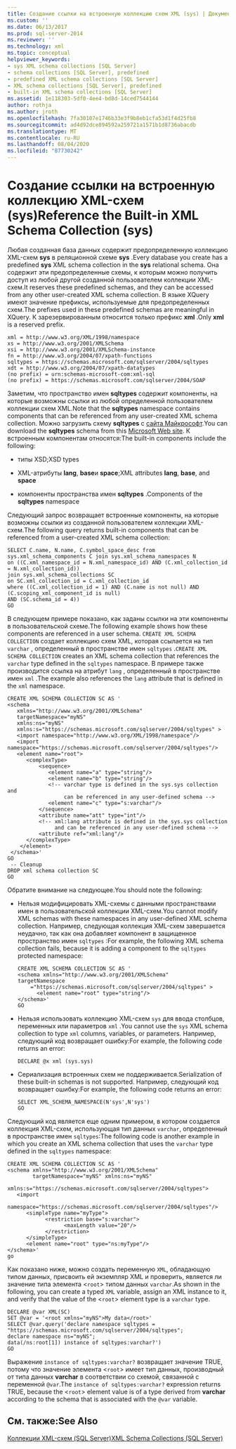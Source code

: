```yaml
---
title: Создание ссылки на встроенную коллекцию схем XML (sys) | Документация Майкрософт
ms.custom: ''
ms.date: 06/13/2017
ms.prod: sql-server-2014
ms.reviewer: ''
ms.technology: xml
ms.topic: conceptual
helpviewer_keywords:
- sys XML schema collections [SQL Server]
- schema collections [SQL Server], predefined
- predefined XML schema collections [SQL Server]
- XML schema collections [SQL Server], predefined
- built-in XML schema collections [SQL Server]
ms.assetid: 1e118303-5df0-4ee4-bd8d-14ced7544144
author: rothja
ms.author: jroth
ms.openlocfilehash: 7fa30107e1746b33e3f9b8eb1cfa53d1f4d25fb8
ms.sourcegitcommit: ad4d92dce894592a259721a1571b1d8736abacdb
ms.translationtype: MT
ms.contentlocale: ru-RU
ms.lasthandoff: 08/04/2020
ms.locfileid: "87730242"
---
```

# <a name="reference-the-built-in-xml-schema-collection-sys"></a><span data-ttu-id="1db6e-102">Создание ссылки на встроенную коллекцию XML-схем (sys)</span><span class="sxs-lookup"><span data-stu-id="1db6e-102">Reference the Built-in XML Schema Collection (sys)</span></span>
  <span data-ttu-id="1db6e-103">Любая созданная база данных содержит предопределенную коллекцию XML-схем **sys** в реляционной схеме **sys** .</span><span class="sxs-lookup"><span data-stu-id="1db6e-103">Every database you create has a predefined **sys** XML schema collection in the **sys** relational schema.</span></span> <span data-ttu-id="1db6e-104">Она содержит эти предопределенные схемы, к которым можно получить доступ из любой другой созданной пользователем коллекции XML-схем.</span><span class="sxs-lookup"><span data-stu-id="1db6e-104">It reserves these predefined schemas, and they can be accessed from any other user-created XML schema collection.</span></span> <span data-ttu-id="1db6e-105">В языке XQuery имеют значение префиксы, используемые для предопределенных схем.</span><span class="sxs-lookup"><span data-stu-id="1db6e-105">The prefixes used in these predefined schemas are meaningful in XQuery.</span></span> <span data-ttu-id="1db6e-106">К зарезервированным относится только префикс **xml** .</span><span class="sxs-lookup"><span data-stu-id="1db6e-106">Only **xml** is a reserved prefix.</span></span>  
  
```  
xml = http://www.w3.org/XML/1998/namespace  
xs = http://www.w3.org/2001/XMLSchema  
xsi = http://www.w3.org/2001/XMLSchema-instance  
fn = http://www.w3.org/2004/07/xpath-functions  
sqltypes = https://schemas.microsoft.com/sqlserver/2004/sqltypes  
xdt = http://www.w3.org/2004/07/xpath-datatypes  
(no prefix) = urn:schemas-microsoft-com:xml-sql  
(no prefix) = https://schemas.microsoft.com/sqlserver/2004/SOAP  
```  
  
 <span data-ttu-id="1db6e-107">Заметим, что пространство имен **sqltypes** содержит компоненты, на которые возможны ссылки из любой определенной пользователем коллекции схем XML.</span><span class="sxs-lookup"><span data-stu-id="1db6e-107">Note that the **sqltypes** namespace contains components that can be referenced from any user-created XML schema collection.</span></span> <span data-ttu-id="1db6e-108">Можно загрузить схему **sqltypes** с [сайта Майкрософт](https://go.microsoft.com/fwlink/?linkid=31850).</span><span class="sxs-lookup"><span data-stu-id="1db6e-108">You can download the **sqltypes** schema from this [Microsoft Web site](https://go.microsoft.com/fwlink/?linkid=31850).</span></span> <span data-ttu-id="1db6e-109">К встроенным компонентам относятся:</span><span class="sxs-lookup"><span data-stu-id="1db6e-109">The built-in components include the following:</span></span>  
  
-   <span data-ttu-id="1db6e-110">типы XSD;</span><span class="sxs-lookup"><span data-stu-id="1db6e-110">XSD types</span></span>  
  
-   <span data-ttu-id="1db6e-111">XML-атрибуты **lang**, **base**и **space**;</span><span class="sxs-lookup"><span data-stu-id="1db6e-111">XML attributes **lang**, **base**, and **space**</span></span>  
  
-   <span data-ttu-id="1db6e-112">компоненты пространства имен **sqltypes** .</span><span class="sxs-lookup"><span data-stu-id="1db6e-112">Components of the **sqltypes** namespace</span></span>  
  
 <span data-ttu-id="1db6e-113">Следующий запрос возвращает встроенные компоненты, на которые возможны ссылки из созданной пользователем коллекции XML-схем.</span><span class="sxs-lookup"><span data-stu-id="1db6e-113">The following query returns built-in components that can be referenced from a user-created XML schema collection:</span></span>  
  
```  
SELECT C.name, N.name, C.symbol_space_desc from sys.xml_schema_components C join sys.xml_schema_namespaces N  
on ((C.xml_namespace_id = N.xml_namespace_id) AND (C.xml_collection_id = N.xml_collection_id))  
join sys.xml_schema_collections SC  
on SC.xml_collection_id = C.xml_collection_id  
where ((C.xml_collection_id = 1) AND (C.name is not null) AND (C.scoping_xml_component_id is null)   
AND (SC.schema_id = 4))  
GO  
```  
  
 <span data-ttu-id="1db6e-114">В следующем примере показано, как заданы ссылки на эти компоненты в пользовательской схеме.</span><span class="sxs-lookup"><span data-stu-id="1db6e-114">The following example shows how these components are referenced in a user schema.</span></span> <span data-ttu-id="1db6e-115">`CREATE XML SCHEMA COLLECTION` создает коллекцию схем XML, которая ссылается на тип `varchar` , определенный в пространстве имен `sqltypes` .</span><span class="sxs-lookup"><span data-stu-id="1db6e-115">`CREATE XML SCHEMA COLLECTION` creates an XML schema collection that references the `varchar` type defined in the `sqltypes` namespace.</span></span> <span data-ttu-id="1db6e-116">В примере также производится ссылка на атрибут `lang` , определенный в пространстве имен `xml` .</span><span class="sxs-lookup"><span data-stu-id="1db6e-116">The example also references the `lang` attribute that is defined in the `xml` namespace.</span></span>  
  
```  
CREATE XML SCHEMA COLLECTION SC AS '  
<schema   
   xmlns="http://www.w3.org/2001/XMLSchema"   
   targetNamespace="myNS"  
   xmlns:ns="myNS"  
   xmlns:s="https://schemas.microsoft.com/sqlserver/2004/sqltypes" >   
   <import namespace="http://www.w3.org/XML/1998/namespace"/>  
   <import namespace="https://schemas.microsoft.com/sqlserver/2004/sqltypes"/>  
   <element name="root">  
      <complexType>  
          <sequence>  
             <element name="a" type="string"/>  
             <element name="b" type="string"/>  
             <!-- varchar type is defined in the sys.sys collection and   
                  can be referenced in any user-defined schema -->  
             <element name="c" type="s:varchar"/>  
          </sequence>  
          <attribute name="att" type="int"/>  
          <!-- xml:lang attribute is defined in the sys.sys collection   
               and can be referenced in any user-defined schema -->  
          <attribute ref="xml:lang"/>  
      </complexType>  
    </element>  
 </schema>'  
GO  
 -- Cleanup  
DROP xml schema collection SC   
GO  
```  
  
 <span data-ttu-id="1db6e-117">Обратите внимание на следующее.</span><span class="sxs-lookup"><span data-stu-id="1db6e-117">You should note the following:</span></span>  
  
-   <span data-ttu-id="1db6e-118">Нельзя модифицировать XML-схемы с данными пространствами имен в пользовательской коллекции XML-схем.</span><span class="sxs-lookup"><span data-stu-id="1db6e-118">You cannot modify XML schemas with these namespaces in any user-defined XML schema collection.</span></span> <span data-ttu-id="1db6e-119">Например, следующая коллекция XML-схем завершается неудачно, так как она добавляет компонент в защищенное пространство имен `sqltypes` :</span><span class="sxs-lookup"><span data-stu-id="1db6e-119">For example, the following XML schema collection fails, because it is adding a component to the `sqltypes` protected namespace:</span></span>  
  
    ```  
    CREATE XML SCHEMA COLLECTION SC AS '  
    <schema xmlns="http://www.w3.org/2001/XMLSchema"   
    targetNamespace    
        ="https://schemas.microsoft.com/sqlserver/2004/sqltypes" >   
          <element name="root" type="string"/>  
    </schema>'  
    GO  
    ```  
  
-   <span data-ttu-id="1db6e-120">Нельзя использовать коллекцию XML-схем `sys` для ввода столбцов, переменных или параметров `xml` .</span><span class="sxs-lookup"><span data-stu-id="1db6e-120">You cannot use the `sys` XML schema collection to type `xml` columns, variables, or parameters.</span></span> <span data-ttu-id="1db6e-121">Например, следующий код возвращает ошибку:</span><span class="sxs-lookup"><span data-stu-id="1db6e-121">For example, the following code returns an error:</span></span>  
  
    ```  
    DECLARE @x xml (sys.sys)  
    ```  
  
-   <span data-ttu-id="1db6e-122">Сериализация встроенных схем не поддерживается.</span><span class="sxs-lookup"><span data-stu-id="1db6e-122">Serialization of these built-in schemas is not supported.</span></span> <span data-ttu-id="1db6e-123">Например, следующий код возвращает ошибку:</span><span class="sxs-lookup"><span data-stu-id="1db6e-123">For example, the following code returns an error:</span></span>  
  
    ```  
    SELECT XML_SCHEMA_NAMESPACE(N'sys',N'sys')  
    GO  
    ```  
  
 <span data-ttu-id="1db6e-124">Следующий код является еще одним примером, в котором создается коллекция XML-схем, использующая тип данных `varchar`, определенный в пространстве имен `sqltypes`:</span><span class="sxs-lookup"><span data-stu-id="1db6e-124">The following code is another example in which you create an XML schema collection that uses the `varchar` type defined in the `sqltypes` namespace:</span></span>  
  
```  
CREATE XML SCHEMA COLLECTION SC AS '  
<schema xmlns="http://www.w3.org/2001/XMLSchema"   
        targetNamespace="myNS" xmlns:ns="myNS"  
        xmlns:s="https://schemas.microsoft.com/sqlserver/2004/sqltypes">  
   <import     
     namespace="https://schemas.microsoft.com/sqlserver/2004/sqltypes"/>  
      <simpleType name="myType">  
            <restriction base="s:varchar">  
                  <maxLength value="20"/>  
            </restriction>  
      </simpleType>  
      <element name="root" type="ns:myType"/>  
</schema>'  
go  
```  
  
 <span data-ttu-id="1db6e-125">Как показано ниже, можно создать переменную `XML`, обладающую типом данных, присвоить ей экземпляр XML и проверить, является ли значение типа элемента <`root`> типом данных `varchar`.</span><span class="sxs-lookup"><span data-stu-id="1db6e-125">As shown in the following, you can create a typed `XML` variable, assign an XML instance to it, and verify that the value of the <`root`> element type is a `varchar` type.</span></span>  
  
```  
DECLARE @var XML(SC)  
SET @var = '<root xmlns="myNS">My data</root>'  
SELECT @var.query('declare namespace sqltypes = "https://schemas.microsoft.com/sqlserver/2004/sqltypes";  
declare namespace ns="myNS";   
data(/ns:root[1]) instance of sqltypes:varchar?')  
GO  
```  
  
 <span data-ttu-id="1db6e-126">Выражение `instance of sqltypes:varchar?` возвращает значение TRUE, потому что значение элемента <`root`> имеет тип данных, производный от типа данных **varchar** в соответствии со схемой, связанной с переменной `@var`.</span><span class="sxs-lookup"><span data-stu-id="1db6e-126">The `instance of sqltypes:varchar?` expression returns TRUE, because the <`root`> element value is of a type derived from **varchar** according to the schema that is associated with the `@var` variable.</span></span>  
  
## <a name="see-also"></a><span data-ttu-id="1db6e-127">См. также:</span><span class="sxs-lookup"><span data-stu-id="1db6e-127">See Also</span></span>  
 [<span data-ttu-id="1db6e-128">Коллекции XML-схем (SQL Server)</span><span class="sxs-lookup"><span data-stu-id="1db6e-128">XML Schema Collections &#40;SQL Server&#41;</span></span>](xml-schema-collections-sql-server.md)  
  
  
